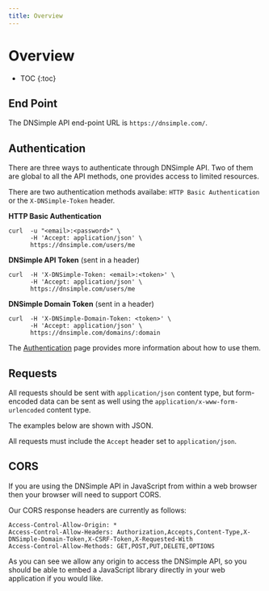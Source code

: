 ```yaml
---
title: Overview
---
```


# Overview

* TOC
{:toc}


## End Point

The DNSimple API end-point URL is `https://dnsimple.com/`.


## Authentication

There are three ways to authenticate through DNSimple API. Two of them are global to all the API methods, one provides access to limited resources.

There are two authentication methods availabe: `HTTP Basic Authentication` or the `X-DNSimple-Token` header.

**HTTP Basic Authentication**

    curl  -u "<email>:<password>" \
          -H 'Accept: application/json' \
          https://dnsimple.com/users/me

**DNSimple API Token** (sent in a header)

    curl  -H 'X-DNSimple-Token: <email>:<token>' \
          -H 'Accept: application/json' \
          https://dnsimple.com/users/me

**DNSimple Domain Token** (sent in a header)

    curl  -H 'X-DNSimple-Domain-Token: <token>' \
          -H 'Accept: application/json' \
          https://dnsimple.com/domains/:domain

The [Authentication](/authentication) page provides more information about how to use them.


## Requests

All requests should be sent with `application/json` content type, but form-encoded data can be sent as well using the `application/x-www-form-urlencoded` content type.

The examples below are shown with JSON.

All requests must include the `Accept` header set to `application/json`.

## CORS

If you are using the DNSimple API in JavaScript from within a web browser then your browser will need to support CORS.

Our CORS response headers are currently as follows:

    Access-Control-Allow-Origin: *
    Access-Control-Allow-Headers: Authorization,Accepts,Content-Type,X-DNSimple-Domain-Token,X-CSRF-Token,X-Requested-With
    Access-Control-Allow-Methods: GET,POST,PUT,DELETE,OPTIONS

As you can see we allow any origin to access the DNSimple API, so you should be able to embed a JavaScript library directly in your web application if you would like.
